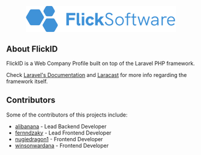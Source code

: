 <p align="center"><a href="https://github.com/alibanana/97Dev-FlickID-Laravel" target="_blank"><img src="https://raw.githubusercontent.com/alibanana/97Dev-FlickID-Laravel/main/public/assets/flick.png" width="400"></a></p>

## About FlickID

FlickID is a Web Company Profile built on top of the Laravel PHP framework.

Check [Laravel's Documentation](https://laravel.com/docs) and [Laracast](https://laracasts.com) for more info regarding the framework itself.

## Contributors

Some of the contributors of this projects include:
- [alibanana](https://github.com/alibanana) - Lead Backend Developer
- [fernndzaky](https://github.com/fernndzaky) - Lead Frontend Developer
- [nugiedragon1](https://github.com/nugiedragon1) - Frontend Developer
- [winsonwardana](https://github.com/winsonwardana) - Frontend Developer
